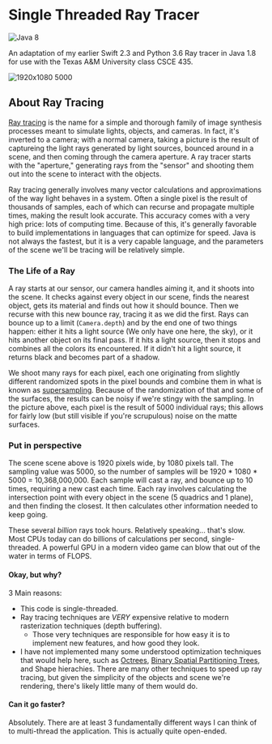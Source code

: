 # Single Threaded Ray Tracer
![Java 8](https://img.shields.io/badge/Java-1.8u92-blue.svg)

An adaptation of my earlier Swift 2.3 and Python 3.6 Ray tracer in Java 1.8 for use with the Texas A&M University class CSCE 435.

![1920x1080 5000](https://user-images.githubusercontent.com/5340992/29982845-f7426c14-8f18-11e7-86e5-1c8f0db2a72b.png)

## About Ray Tracing
[Ray tracing](https://en.wikipedia.org/wiki/Ray_tracing_(graphics)) is the name for a simple and thorough family of image synthesis processes meant to simulate lights, objects, and cameras. In fact, it's inverted to a camera; with a normal camera, taking a picture is the result of captureing the light rays generated by light sources, bounced around in a scene, and then coming through the camera aperture. A ray tracer starts with the "aperture," generating rays from the "sensor" and shooting them out into the scene to interact with the objects.

Ray tracing generally involves many vector calculations and approximations of the way light behaves in a system. Often a single pixel is the result of thousands of samples, each of which can recurse and propagate multiple times, making the result look accurate. This accuracy comes with a very high price: lots of computing time. Because of this, it's generally favorable to build implementations in languages that can optimize for speed. Java is not always the fastest, but it is a very capable language, and the parameters of the scene we'll be tracing will be relatively simple.

### The Life of a Ray
A ray starts at our sensor, our camera handles aiming it, and it shoots into the scene. It checks against every object in our scene, finds the nearest object, gets its material and finds out how it should bounce. Then we recurse with this new bounce ray, tracing it as we did the first. Rays can bounce up to a limit (`Camera.depth`) and by the end one of two things happen: either it hits a light source (We only have one here, the sky), or it hits another object on its final pass. If it hits a light source, then it stops and combines all the colors its encountered. If it didn't hit a light source, it returns black and becomes part of a shadow.

We shoot many rays for each pixel, each one originating from slightly different randomized spots in the pixel bounds and combine them in what is known as [supersampling](https://en.wikipedia.org/wiki/Supersampling). Because of the randomization of that and some of the surfaces, the results can be noisy if we're stingy with the sampling. In the picture above, each pixel is the result of 5000 individual rays; this allows for fairly low (but still visible if you're scrupulous) noise on the matte surfaces.

### Put in perspective
The scene scene above is 1920 pixels wide, by 1080 pixels tall. The sampling value was 5000, so the number of samples will be 1920 * 1080 * 5000 = 10,368,000,000. Each sample will cast a ray, and bounce up to 10 times, requiring a new cast each time. Each ray involves calculating the intersection point with every object in the scene (5 quadrics and 1 plane), and then finding the closest. It then calculates other information needed to keep going.

These several *billion* rays took hours. Relatively speaking... that's slow. Most CPUs today can do billions of calculations per second, single-threaded. A powerful GPU in a modern video game can blow that out of the water in terms of FLOPS.

#### Okay, but why?
3 Main reasons:
* This code is single-threaded.
* Ray tracing techniques are *VERY* expensive relative to modern rasterization techniques (depth buffering).
  * Those very techniques are responsible for how easy it is to implement new features, and how good they look.
* I have not implemented many some understood optimization techniques that would help here, such as [Octrees](https://en.wikipedia.org/wiki/Octree), [Binary Spatial Partitioning Trees](https://en.wikipedia.org/wiki/Binary_space_partitioning), and Shape hierachies. There are many other techniques to speed up ray tracing, but given the simplicity of the objects and scene we're rendering, there's likely little many of them would do.

#### Can it go faster?
Absolutely. There are at least 3 fundamentally different ways I can think of to multi-thread the application. This is actually quite open-ended.
